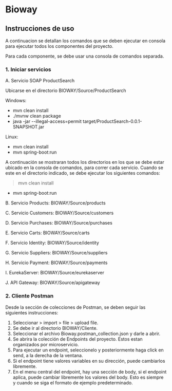 # Bioway

## Instrucciones de uso

A continuacion se detallan los comandos que se deben ejecutar en consola para ejecutar todos los componentes del proyecto.

Para cada componente, se debe usar una consola de comandos separada.

### 1. Iniciar servicios
A. Servicio SOAP ProductSearch

Ubicarse en el directorio  BIOWAY/Source/ProductSearch

Windows:

- mvn clean install
- ./mvnw clean package
- java -jar --illegal-access=permit target/ProductSearch-0.0.1-SNAPSHOT.jar

Linux: 

- mvn clean install
- mvn spring-boot:run

A continuación se mostraran todos los directorios en los que se debe estar ubicado en la consola de comandos, para correr cada servicio. Cuando se este en el directorio indicado, se debe ejecutar los siguientes comandos:

> mvn clean install
- mvn spring-boot:run

B. Servicio Products: BIOWAY/Source/products

C. Servicio Customers: BIOWAY/Source/customers

D. Servicio Purchases: BIOWAY/Source/purchases

E. Servicio Carts: BIOWAY/Source/carts

F. Servicio Identity: BIOWAY/Source/identity

G. Servicio Suppliers:  BIOWAY/Source/suppliers

H. Servicio Payment:  BIOWAY/Source/payments

I. EurekaServer: BIOWAY/Source/eurekaserver

J. API Gateway: BIOWAY/Source/apigateway

### 2. Cliente Postman

Desde la sección de colecciones de Postman, se deben seguir las siguientes instrucciones:

1. Seleccionar > import > file > upload file.
2. Se debe ir al directorio BIOWAY/Cliente.
3. Seleccionar el archivo Bioway.postman_collection.json y darle a abrir.
4. Se abrira la colección de Endpoints del proyecto. Estos estan organizados por microservicio.
5. Para ejecutar un endpoint, seleccionelo y posteriormente haga click en send, a la derecha de la ventana.
6. Si el endpoint tiene valores variables en su dirección, puede cambiarlos libremente.
7. En el menu central del endpoint, hay una sección de body, si el endpoint aplica, puede cambiar libremente los valores del body. Esto es siempre y cuando se siga el formato de ejemplo predeterminado.




